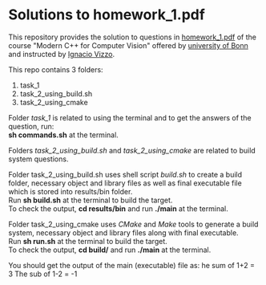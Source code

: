 # Solutions to homework_1.pdf

This repository provides the solution to questions in [homework_1.pdf](https://www.ipb.uni-bonn.de/html/teaching/modern-cpp/homeworks/homework_1.pdf) of the course "Modern C++ for Computer Vision" offered by [university of Bonn](https://www.ipb.uni-bonn.de/) and instructed by [Ignacio Vizzo](https://github.com/nachovizzo).

This repo contains 3 folders:
1) task_1 
2) task_2_using_build.sh
3) task_2_using_cmake

Folder *task_1* is related to using the terminal and to get the answers of the question, run: <br />
**sh commands.sh** at the terminal.

Folders *task_2_using_build.sh* and *task_2_using_cmake* are related to build system questions. 

Folder task_2_using_build.sh uses shell script *build.sh* to create a build folder, necessary object and library files as well as final executable file which is stored into results/bin folder.<br />
Run **sh build.sh** at the terminal to build the target. <br />
To check the output, **cd results/bin** and run **./main** at the terminal.

Folder task_2_using_cmake uses *CMake* and *Make* tools to generate a build system, necessary object and library files along with final executable.<br />
Run **sh run.sh** at the terminal to build the target. <br />
To check the output, **cd build/** and run **./main** at the terminal.

You should get the output of the main (executable) file as:
he sum of 1+2 = 3
The sub of 1-2 = -1